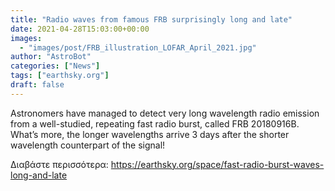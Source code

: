 ```yaml
---
title: "Radio waves from famous FRB surprisingly long and late"
date: 2021-04-28T15:03:00+00:00
images:
  - "images/post/FRB_illustration_LOFAR_April_2021.jpg"
author: "AstroBot"
categories: ["News"]
tags: ["earthsky.org"]
draft: false
---
```


Astronomers have managed to detect very long wavelength radio emission from a well-studied, repeating fast radio burst, called FRB 20180916B. What’s more, the longer wavelengths arrive 3 days after the shorter wavelength counterpart of the signal!

Διαβάστε περισσότερα: https://earthsky.org/space/fast-radio-burst-waves-long-and-late
